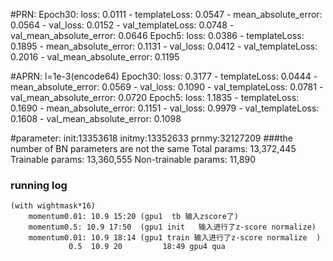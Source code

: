  #PRN:
        Epoch30:    loss: 0.0111 - templateLoss: 0.0547 - mean_absolute_error: 0.0564 - val_loss: 0.0152 - val_templateLoss: 0.0748 - val_mean_absolute_error: 0.0646
        Epoch5:     loss: 0.0386 - templateLoss: 0.1895 - mean_absolute_error: 0.1131 - val_loss: 0.0412 - val_templateLoss: 0.2016 - val_mean_absolute_error: 0.1195


#APRN:
        l=1e-3(encode64)
        Epoch30:    loss: 0.3177 - templateLoss: 0.0444 - mean_absolute_error: 0.0569 - val_loss: 0.1090 - val_templateLoss: 0.0781 - val_mean_absolute_error: 0.0720
        Epoch5:     loss: 1.1835 - templateLoss: 0.1690 - mean_absolute_error: 0.1151 - val_loss: 0.9979 - val_templateLoss: 0.1608 - val_mean_absolute_error: 0.1098



#parameter:
        init:13353618
        initmy:13352633
        prnmy:32127209
###the number of BN parameters are not the same
        Total params: 13,372,445
        Trainable params: 13,360,555
        Non-trainable params: 11,890


### running log
    (with wightmask*16)
        momentum0.01: 10.9 15:20 (gpu1  tb 输入zscore了)
        momentum0.5: 10.9 17:50  (gpu1 init   输入进行了z-score normalize)
        momentum0.01: 10.9 18:14 (gpu1 train 输入进行了z-score normalize  )
                 0.5  10.9 20         18:49 gpu4 qua




